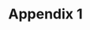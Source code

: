 # Appendix 1

<!-- &nbsp;&nbsp;&nbsp;&nbsp;&nbsp;&nbsp;&nbsp;&nbsp;&nbsp;&nbsp;&nbsp;&nbsp;&nbsp;![](./figs_04/appendix.svg) -->
